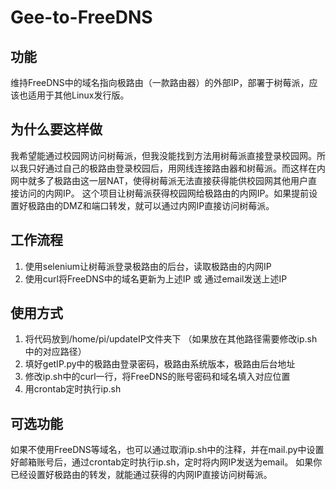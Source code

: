 # Gee-to-FreeDNS

## 功能

维持FreeDNS中的域名指向极路由（一款路由器）的外部IP，部署于树莓派，应该也适用于其他Linux发行版。

## 为什么要这样做

我希望能通过校园网访问树莓派，但我没能找到方法用树莓派直接登录校园网。所以我只好通过自己的极路由登录校园后，用网线连接路由器和树莓派。而这样在内网中就多了极路由这一层NAT，使得树莓派无法直接获得能供校园网其他用户直接访问的内网IP。
这个项目让树莓派获得校园网给极路由的内网IP。如果提前设置好极路由的DMZ和端口转发，就可以通过内网IP直接访问树莓派。

## 工作流程

1. 使用selenium让树莓派登录极路由的后台，读取极路由的内网IP
2. 使用curl将FreeDNS中的域名更新为上述IP 或 通过email发送上述IP

## 使用方式

1. 将代码放到/home/pi/updateIP文件夹下 （如果放在其他路径需要修改ip.sh中的对应路径）
2. 填好getIP.py中的极路由登录密码，极路由系统版本，极路由后台地址
3. 修改ip.sh中的curl一行，将FreeDNS的账号密码和域名填入对应位置
4. 用crontab定时执行ip.sh

## 可选功能

如果不使用FreeDNS等域名，也可以通过取消ip.sh中的注释，并在mail.py中设置好邮箱账号后，通过crontab定时执行ip.sh，定时将内网IP发送为email。
如果你已经设置好极路由的转发，就能通过获得的内网IP直接访问树莓派。